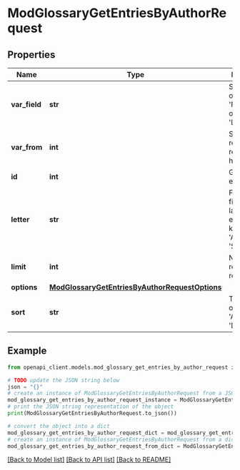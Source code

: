 # ModGlossaryGetEntriesByAuthorRequest


## Properties

Name | Type | Description | Notes
------------ | ------------- | ------------- | -------------
**var_field** | **str** | Search and order using: &#39;FIRSTNAME&#39; or &#39;LASTNAME&#39; | [optional] [default to 'LASTNAME']
**var_from** | **int** | Start returning records from here | [optional] [default to 0]
**id** | **int** | Glossary entry ID | 
**letter** | **str** | First letter of firstname or lastname, or either keywords: &#39;ALL&#39; or &#39;SPECIAL&#39;. | [default to 'null']
**limit** | **int** | Number of records to return | [optional] [default to 20]
**options** | [**ModGlossaryGetEntriesByAuthorRequestOptions**](ModGlossaryGetEntriesByAuthorRequestOptions.md) |  | [optional] 
**sort** | **str** | The direction of the order: &#39;ASC&#39; or &#39;DESC&#39; | [optional] [default to 'ASC']

## Example

```python
from openapi_client.models.mod_glossary_get_entries_by_author_request import ModGlossaryGetEntriesByAuthorRequest

# TODO update the JSON string below
json = "{}"
# create an instance of ModGlossaryGetEntriesByAuthorRequest from a JSON string
mod_glossary_get_entries_by_author_request_instance = ModGlossaryGetEntriesByAuthorRequest.from_json(json)
# print the JSON string representation of the object
print(ModGlossaryGetEntriesByAuthorRequest.to_json())

# convert the object into a dict
mod_glossary_get_entries_by_author_request_dict = mod_glossary_get_entries_by_author_request_instance.to_dict()
# create an instance of ModGlossaryGetEntriesByAuthorRequest from a dict
mod_glossary_get_entries_by_author_request_from_dict = ModGlossaryGetEntriesByAuthorRequest.from_dict(mod_glossary_get_entries_by_author_request_dict)
```
[[Back to Model list]](../README.md#documentation-for-models) [[Back to API list]](../README.md#documentation-for-api-endpoints) [[Back to README]](../README.md)



